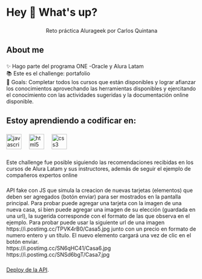 <h1 align="left">Hey 👋 What's up?</h1>

###

<p align="center">Reto práctica Alurageek por Carlos Quintana</p>

###

<h2 align="left">About me</h2>

###

<p align="left">✨ Hago parte del programa ONE -Oracle y Alura Latam<br>📚 Este es el challenge: portafolio<br>🎯 Goals:  Completar todos los cursos que están disponibles y lograr afianzar los conocimientos aprovechando las herramientas disponibles y ejercitando el conocimiento con las actividades sugeridas y la documentación online disponible.</p>

###

<h2 align="left">Estoy aprendiendo a codificar en:</h2>

###

<div align="left">
  <img src="https://cdn.jsdelivr.net/gh/devicons/devicon/icons/javascript/javascript-original.svg" height="40" alt="javascript logo"  />
  <img width="12" />
  <img src="https://cdn.jsdelivr.net/gh/devicons/devicon/icons/html5/html5-original.svg" height="40" alt="html5 logo"  />
  <img width="12" />
  <img src="https://cdn.jsdelivr.net/gh/devicons/devicon/icons/css3/css3-original.svg" height="40" alt="css3 logo"  />
</div>

###

<p align="left">Este challenge fue posible siguiendo las recomendaciones recibidas en los cursos de Alura Latam y sus instructores, además de seguir el ejemplo de compañeros expertos online</p>

###

<p align="left">API fake con JS que simula la creacion de nuevas tarjetas (elementos) que deben ser agregados (botón enviar) para ser mostrados en la pantalla principal. Para probar puede agregar una tarjeta con la imagen de una nueva casa, si bien puede agregar una imagen de su elección (guardada en una url), la sugerida corresponde con el formato de las que observa en el ejemplo. Para probar puede usar la siguiente url de una imagen https://i.postimg.cc/TPVK4rB0/Casa5.jpg junto con un precio en formato de numero entero y un título. El nuevo elemento cargará una vez de clic en el botón enviar.  
<br>https://i.postimg.cc/SN6qHC41/Casa6.jpg 
<br>https://i.postimg.cc/SNSd6bgT/Casa7.jpg</p>

###
<a href="https://alurageek-desafio.vercel.app">Deploy de la API</a>.
